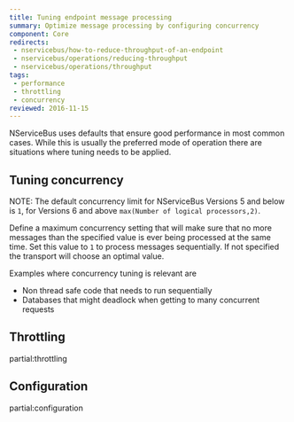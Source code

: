 ```yaml
---
title: Tuning endpoint message processing
summary: Optimize message processing by configuring concurrency
component: Core
redirects:
 - nservicebus/how-to-reduce-throughput-of-an-endpoint
 - nservicebus/operations/reducing-throughput
 - nservicebus/operations/throughput
tags:
 - performance
 - throttling
 - concurrency
reviewed: 2016-11-15
---
```


NServiceBus uses defaults that ensure good performance in most common cases. While this is usually the preferred mode of operation there are situations where tuning needs to be applied.


## Tuning concurrency

NOTE: The default concurrency limit for NServiceBus Versions 5 and below is `1`, for Versions 6 and above `max(Number of logical processors,2)`.

Define a maximum concurrency setting that will make sure that no more messages than the specified value is ever being processed at the same time. Set this value to `1` to process messages sequentially. If not specified the transport will choose an optimal value.

Examples where concurrency tuning is relevant are

 * Non thread safe code that needs to run sequentially
 * Databases that might deadlock when getting to many concurrent requests


## Throttling

partial:throttling


## Configuration

partial:configuration